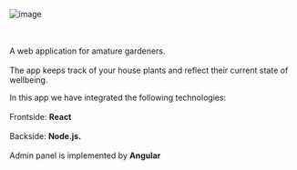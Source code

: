 ![image](https://user-images.githubusercontent.com/67112374/113358481-89966880-934e-11eb-9446-8aab2d00851b.png)

<br></br>
A web application for amature gardeners.<br></br>
The app keeps track of your house plants and reflect their current state of wellbeing.

In this app we have integrated the following technologies: <br></br>
Frontside: **React**<br></br>
Backside: **Node.js.**<br></br>
Admin panel is implemented by **Angular**<br></br>
